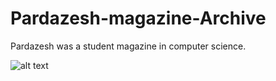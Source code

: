 # Pardazesh-magazine-Archive
Pardazesh was a student magazine in computer science. 

![alt text](https://github.com/ImMohammadHosseini/Pardazesh-magazine-Archive/logo/logo.png?raw=true)
